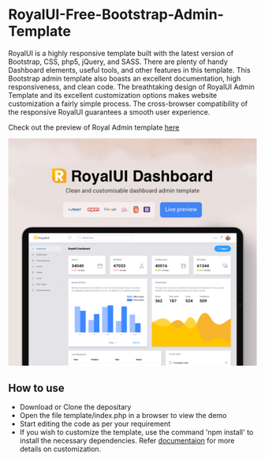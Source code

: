 # RoyalUI-Free-Bootstrap-Admin-Template

RoyalUI is a highly responsive template built with the latest version of Bootstrap, CSS, php5, jQuery, and SASS. There are plenty of handy Dashboard elements, useful tools, and other features in this template. This Bootstrap admin template also boasts an excellent documentation, high responsiveness, and clean code. The breathtaking design of RoyalUI Admin Template and its excellent customization options makes website customization a fairly simple process. The cross-browser compatibility of the responsive RoyalUI guarantees a smooth user experience.

Check out the preview of Royal Admin template [here](http://www.bootstrapdash.com/demo/royalui-free/template/index.php)

[![N|Solid](preview.png)](http://www.bootstrapdash.com/demo/royalui-free/template/index.php)


<h2>How to use</h2>

<ul>
  <li>
    Download or Clone the depositary
  </li>
  <li>
    Open the file template/index.php in a browser to view the demo
  </li>
  <li>
    Start editing the code as per your requirement
  </li>
  <li>
    If you wish to customize the template, use the command 'npm install' to install the necessary dependencies. Refer <a href="http://www.bootstrapdash.com/demo/royalui-free/template/documentation/documentation.php">documentaion</a> for more details on customization.
  </li>
</ul>
